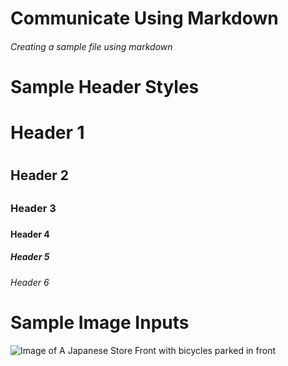 # Communicate Using Markdown
###### Creating a sample file using markdown


# Sample Header Styles

# Header 1 <h1>
## Header 2 <h2>
### Header 3 <h3>
#### Header 4 <h4>
##### Header 5 <h5>
###### Header 6 <h6>

# Sample Image Inputs

![Image of A Japanese Store Front with bicycles parked in front](https://unsplash.com/photos/hwLAI5lRhdM)
  
